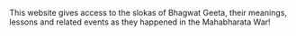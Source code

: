 This website gives access to the slokas of Bhagwat Geeta, their meanings, lessons and related events as they happened in the Mahabharata War! 

